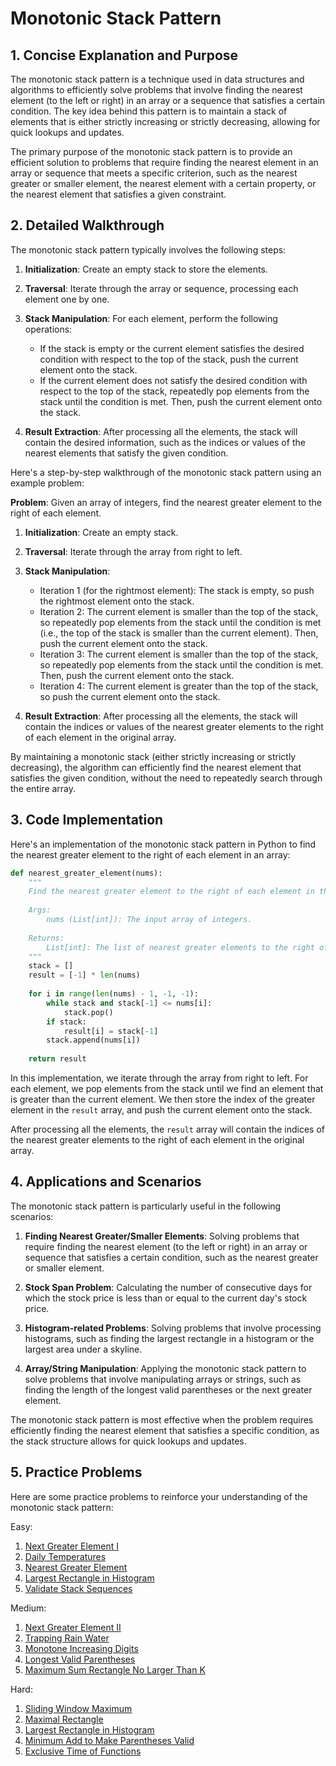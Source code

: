 # Monotonic Stack Pattern

## 1. Concise Explanation and Purpose

The monotonic stack pattern is a technique used in data structures and algorithms to efficiently solve problems that involve finding the nearest element (to the left or right) in an array or a sequence that satisfies a certain condition. The key idea behind this pattern is to maintain a stack of elements that is either strictly increasing or strictly decreasing, allowing for quick lookups and updates.

The primary purpose of the monotonic stack pattern is to provide an efficient solution to problems that require finding the nearest element in an array or sequence that meets a specific criterion, such as the nearest greater or smaller element, the nearest element with a certain property, or the nearest element that satisfies a given constraint.

## 2. Detailed Walkthrough

The monotonic stack pattern typically involves the following steps:

1. **Initialization**: Create an empty stack to store the elements.

2. **Traversal**: Iterate through the array or sequence, processing each element one by one.

3. **Stack Manipulation**: For each element, perform the following operations:
   - If the stack is empty or the current element satisfies the desired condition with respect to the top of the stack, push the current element onto the stack.
   - If the current element does not satisfy the desired condition with respect to the top of the stack, repeatedly pop elements from the stack until the condition is met. Then, push the current element onto the stack.

4. **Result Extraction**: After processing all the elements, the stack will contain the desired information, such as the indices or values of the nearest elements that satisfy the given condition.

Here's a step-by-step walkthrough of the monotonic stack pattern using an example problem:

**Problem**: Given an array of integers, find the nearest greater element to the right of each element.

1. **Initialization**: Create an empty stack.

2. **Traversal**: Iterate through the array from right to left.

3. **Stack Manipulation**:
   - Iteration 1 (for the rightmost element): The stack is empty, so push the rightmost element onto the stack.
   - Iteration 2: The current element is smaller than the top of the stack, so repeatedly pop elements from the stack until the condition is met (i.e., the top of the stack is smaller than the current element). Then, push the current element onto the stack.
   - Iteration 3: The current element is smaller than the top of the stack, so repeatedly pop elements from the stack until the condition is met. Then, push the current element onto the stack.
   - Iteration 4: The current element is greater than the top of the stack, so push the current element onto the stack.

4. **Result Extraction**: After processing all the elements, the stack will contain the indices or values of the nearest greater elements to the right of each element in the original array.

By maintaining a monotonic stack (either strictly increasing or strictly decreasing), the algorithm can efficiently find the nearest element that satisfies the given condition, without the need to repeatedly search through the entire array.

## 3. Code Implementation

Here's an implementation of the monotonic stack pattern in Python to find the nearest greater element to the right of each element in an array:

```python
def nearest_greater_element(nums):
    """
    Find the nearest greater element to the right of each element in the array.
    
    Args:
        nums (List[int]): The input array of integers.
        
    Returns:
        List[int]: The list of nearest greater elements to the right of each element.
    """
    stack = []
    result = [-1] * len(nums)
    
    for i in range(len(nums) - 1, -1, -1):
        while stack and stack[-1] <= nums[i]:
            stack.pop()
        if stack:
            result[i] = stack[-1]
        stack.append(nums[i])
    
    return result
```

In this implementation, we iterate through the array from right to left. For each element, we pop elements from the stack until we find an element that is greater than the current element. We then store the index of the greater element in the `result` array, and push the current element onto the stack.

After processing all the elements, the `result` array will contain the indices of the nearest greater elements to the right of each element in the original array.

## 4. Applications and Scenarios

The monotonic stack pattern is particularly useful in the following scenarios:

1. **Finding Nearest Greater/Smaller Elements**: Solving problems that require finding the nearest element (to the left or right) in an array or sequence that satisfies a certain condition, such as the nearest greater or smaller element.

2. **Stock Span Problem**: Calculating the number of consecutive days for which the stock price is less than or equal to the current day's stock price.

3. **Histogram-related Problems**: Solving problems that involve processing histograms, such as finding the largest rectangle in a histogram or the largest area under a skyline.

4. **Array/String Manipulation**: Applying the monotonic stack pattern to solve problems that involve manipulating arrays or strings, such as finding the length of the longest valid parentheses or the next greater element.

The monotonic stack pattern is most effective when the problem requires efficiently finding the nearest element that satisfies a specific condition, as the stack structure allows for quick lookups and updates.

## 5. Practice Problems

Here are some practice problems to reinforce your understanding of the monotonic stack pattern:

Easy:
1. [Next Greater Element I](https://leetcode.com/problems/next-greater-element-i/)
2. [Daily Temperatures](https://leetcode.com/problems/daily-temperatures/)
3. [Nearest Greater Element](https://www.geeksforgeeks.org/find-the-nearest-greater-element/)
4. [Largest Rectangle in Histogram](https://leetcode.com/problems/largest-rectangle-in-histogram/)
5. [Validate Stack Sequences](https://leetcode.com/problems/validate-stack-sequences/)

Medium:
1. [Next Greater Element II](https://leetcode.com/problems/next-greater-element-ii/)
2. [Trapping Rain Water](https://leetcode.com/problems/trapping-rain-water/)
3. [Monotone Increasing Digits](https://leetcode.com/problems/monotone-increasing-digits/)
4. [Longest Valid Parentheses](https://leetcode.com/problems/longest-valid-parentheses/)
5. [Maximum Sum Rectangle No Larger Than K](https://leetcode.com/problems/max-sum-of-rectangle-no-larger-than-k/)

Hard:
1. [Sliding Window Maximum](https://leetcode.com/problems/sliding-window-maximum/)
2. [Maximal Rectangle](https://leetcode.com/problems/maximal-rectangle/)
3. [Largest Rectangle in Histogram](https://leetcode.com/problems/largest-rectangle-in-histogram/)
4. [Minimum Add to Make Parentheses Valid](https://leetcode.com/problems/minimum-add-to-make-parentheses-valid/)
5. [Exclusive Time of Functions](https://leetcode.com/problems/exclusive-time-of-functions/)
